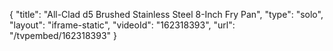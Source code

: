 {
    "title": "All-Clad d5 Brushed Stainless Steel 8-Inch Fry Pan",
    "type": "solo",
    "layout": "iframe-static",
    "videoId": "162318393",
    "url": "\/tvpembed\/162318393"
}